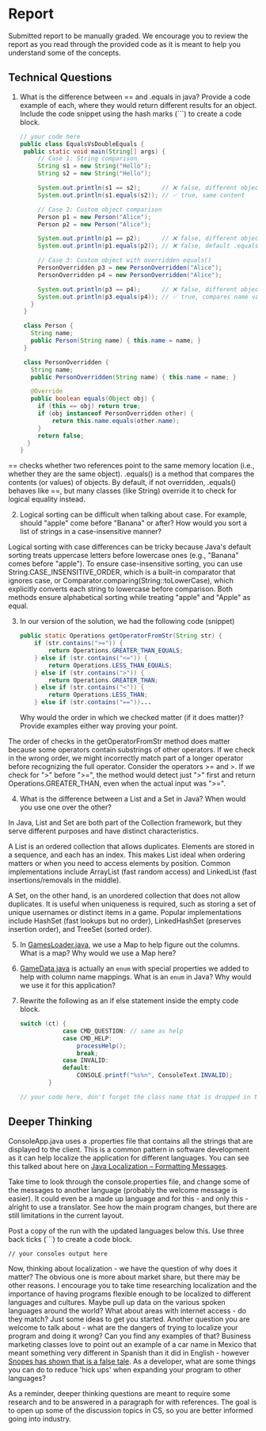 # Report

Submitted report to be manually graded. We encourage you to review the report as you read through the provided
code as it is meant to help you understand some of the concepts. 

## Technical Questions

1. What is the difference between == and .equals in java? Provide a code example of each, where they would return different results for an object. Include the code snippet using the hash marks (```) to create a code block.
   ```java
   // your code here
   public class EqualsVsDoubleEquals {
    public static void main(String[] args) {
        // Case 1: String comparison
        String s1 = new String("Hello");
        String s2 = new String("Hello");

        System.out.println(s1 == s2);      // ❌ false, different objects in memory
        System.out.println(s1.equals(s2)); // ✅ true, same content

        // Case 2: Custom object comparison
        Person p1 = new Person("Alice");
        Person p2 = new Person("Alice");

        System.out.println(p1 == p2);      // ❌ false, different objects
        System.out.println(p1.equals(p2)); // ❌ false, default .equals() checks memory

        // Case 3: Custom object with overridden equals()
        PersonOverridden p3 = new PersonOverridden("Alice");
        PersonOverridden p4 = new PersonOverridden("Alice");

        System.out.println(p3 == p4);      // ❌ false, different objects
        System.out.println(p3.equals(p4)); // ✅ true, compares name values
      }
    }

    class Person {
      String name;
      public Person(String name) { this.name = name; }
    }

    class PersonOverridden {
      String name;
      public PersonOverridden(String name) { this.name = name; }

      @Override
      public boolean equals(Object obj) {
        if (this == obj) return true;
        if (obj instanceof PersonOverridden other) {
            return this.name.equals(other.name);
        }
        return false;
     }
   }

   ```

== checks whether two references point to the same memory location (i.e., whether they are the same object).
.equals() is a method that compares the contents (or values) of objects. By default, if not overridden, .equals() behaves like ==, but many classes (like String) override it to check for logical equality instead.




2. Logical sorting can be difficult when talking about case. For example, should "apple" come before "Banana" or after? How would you sort a list of strings in a case-insensitive manner? 

Logical sorting with case differences can be tricky because Java's default sorting treats uppercase letters before lowercase ones (e.g., "Banana" comes before "apple"). To ensure case-insensitive sorting, you can use String.CASE_INSENSITIVE_ORDER, which is a built-in comparator that ignores case, or Comparator.comparing(String::toLowerCase), which explicitly converts each string to lowercase before comparison. Both methods ensure alphabetical sorting while treating "apple" and "Apple" as equal.




3. In our version of the solution, we had the following code (snippet)
    ```java
    public static Operations getOperatorFromStr(String str) {
        if (str.contains(">=")) {
            return Operations.GREATER_THAN_EQUALS;
        } else if (str.contains("<=")) {
            return Operations.LESS_THAN_EQUALS;
        } else if (str.contains(">")) {
            return Operations.GREATER_THAN;
        } else if (str.contains("<")) {
            return Operations.LESS_THAN;
        } else if (str.contains("=="))...
    ```
    Why would the order in which we checked matter (if it does matter)? Provide examples either way proving your point. 

The order of checks in the getOperatorFromStr method does matter because some operators contain substrings of other operators. If we check in the wrong order, we might incorrectly match part of a longer operator before recognizing the full operator.
Consider the operators >= and >. If we check for ">" before ">=", the method would detect just ">" first and return Operations.GREATER_THAN, even when the actual input was ">=".

4. What is the difference between a List and a Set in Java? When would you use one over the other? 

In Java, List and Set are both part of the Collection framework, but they serve different purposes and have distinct characteristics.

A List is an ordered collection that allows duplicates. Elements are stored in a sequence, and each has an index. This makes List ideal when ordering matters or when you need to access elements by position. Common implementations include ArrayList (fast random access) and LinkedList (fast insertions/removals in the middle).

A Set, on the other hand, is an unordered collection that does not allow duplicates. It is useful when uniqueness is required, such as storing a set of unique usernames or distinct items in a game. Popular implementations include HashSet (fast lookups but no order), LinkedHashSet (preserves insertion order), and TreeSet (sorted order).


5. In [GamesLoader.java](src/main/java/student/GamesLoader.java), we use a Map to help figure out the columns. What is a map? Why would we use a Map here? 




6. [GameData.java](src/main/java/student/GameData.java) is actually an `enum` with special properties we added to help with column name mappings. What is an `enum` in Java? Why would we use it for this application?







7. Rewrite the following as an if else statement inside the empty code block.
    ```java
    switch (ct) {
                case CMD_QUESTION: // same as help
                case CMD_HELP:
                    processHelp();
                    break;
                case INVALID:
                default:
                    CONSOLE.printf("%s%n", ConsoleText.INVALID);
            }
    ``` 

    ```java
    // your code here, don't forget the class name that is dropped in the switch block..
    
    ```

## Deeper Thinking

ConsoleApp.java uses a .properties file that contains all the strings
that are displayed to the client. This is a common pattern in software development
as it can help localize the application for different languages. You can see this
talked about here on [Java Localization – Formatting Messages](https://www.baeldung.com/java-localization-messages-formatting).

Take time to look through the console.properties file, and change some of the messages to
another language (probably the welcome message is easier). It could even be a made up language and for this - and only this - alright to use a translator. See how the main program changes, but there are still limitations in 
the current layout. 

Post a copy of the run with the updated languages below this. Use three back ticks (```) to create a code block. 

```text
// your consoles output here
```

Now, thinking about localization - we have the question of why does it matter? The obvious
one is more about market share, but there may be other reasons.  I encourage
you to take time researching localization and the importance of having programs
flexible enough to be localized to different languages and cultures. Maybe pull up data on the
various spoken languages around the world? What about areas with internet access - do they match? Just some ideas to get you started. Another question you are welcome to talk about - what are the dangers of trying to localize your program and doing it wrong? Can you find any examples of that? Business marketing classes love to point out an example of a car name in Mexico that meant something very different in Spanish than it did in English - however [Snopes has shown that is a false tale](https://www.snopes.com/fact-check/chevrolet-nova-name-spanish/).  As a developer, what are some things you can do to reduce 'hick ups' when expanding your program to other languages?


As a reminder, deeper thinking questions are meant to require some research and to be answered in a paragraph for with references. The goal is to open up some of the discussion topics in CS, so you are better informed going into industry. 
